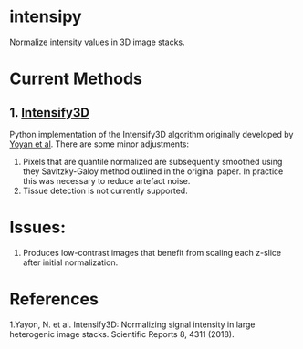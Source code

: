 # intensipy
Normalize intensity values in 3D image stacks.

# Current Methods

## 1. [Intensify3D](https://github.com/nadavyayon/Intensify3D)

Python implementation of the Intensify3D algorithm originally developed by [Yoyan et al](https://www.nature.com/articles/s41598-018-22489-1). There are some minor adjustments:

  1. Pixels that are quantile normalized are subsequently smoothed using they Savitzky-Galoy method outlined in the original paper. In practice this was necessary to reduce artefact noise.
  2. Tissue detection is not currently supported.


# Issues:
1. Produces low-contrast images that benefit from scaling each z-slice after initial normalization.

# References

1.Yayon, N. et al. Intensify3D: Normalizing signal intensity in large heterogenic image stacks. Scientific Reports 8, 4311 (2018).
